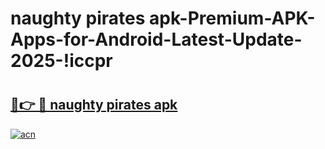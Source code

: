 # naughty pirates apk-Premium-APK-Apps-for-Android-Latest-Update-2025-!iccpr

# <h2><a href="https://googleone.com">🔗👉 🔴 naughty pirates apk</a></h2>

[![acn](https://github.com/user-attachments/assets/0f9c940e-d8b0-45ae-aac7-cd30a18b3e1c)](https://googleone.com)

